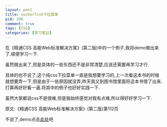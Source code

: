 ```yaml
--- 
layout: post
title: suckerfish下拉菜单
pid: 206
comment: true
tags: [CSS]
categories: [学习笔记]
---
```

在《精通CSS 高能Web标准解决方案》(第二版)中的一个例子,我将demo做出来了.顺便学习一下.

虽然做出来了,但是具体的一些东西还不是非常清楚,应该还需要再学习才行.

具体的也不说了,这个纯css下拉菜单一直是我想要学习的,上一次看这本书的时候就想要弄一下,但是由于一些原因就没弄,昨天我又到图书馆里面将这本书借了出来.打算再好好看一遍.将其中的例子也好好实践一下.

虽然大家都说css不是很难,但是我始终感觉对我有点难,所以得好好学习一下.

原文:《精通CSS 高能Web标准解决方案》(第二版)第112页

不说了,demo点击[此处](/demo/suckerfish/suckerfish.html)吧 
